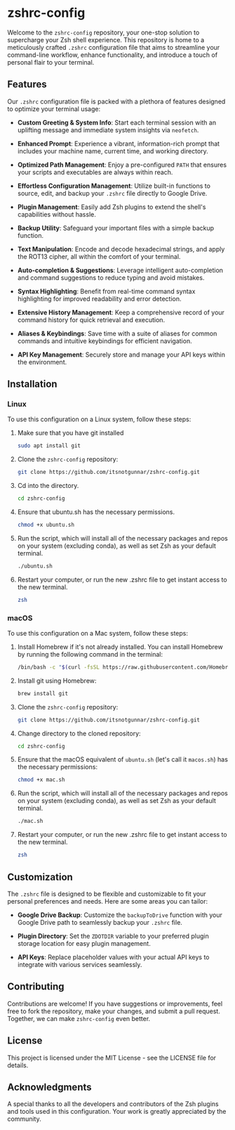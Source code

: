 # zshrc-config

Welcome to the `zshrc-config` repository, your one-stop solution to supercharge your Zsh shell experience. This repository is home to a meticulously crafted `.zshrc` configuration file that aims to streamline your command-line workflow, enhance functionality, and introduce a touch of personal flair to your terminal.

## Features

Our `.zshrc` configuration file is packed with a plethora of features designed to optimize your terminal usage:

- **Custom Greeting & System Info**: Start each terminal session with an uplifting message and immediate system insights via `neofetch`.

- **Enhanced Prompt**: Experience a vibrant, information-rich prompt that includes your machine name, current time, and working directory.

- **Optimized Path Management**: Enjoy a pre-configured `PATH` that ensures your scripts and executables are always within reach.

- **Effortless Configuration Management**: Utilize built-in functions to source, edit, and backup your `.zshrc` file directly to Google Drive.

- **Plugin Management**: Easily add Zsh plugins to extend the shell's capabilities without hassle.

- **Backup Utility**: Safeguard your important files with a simple backup function.

- **Text Manipulation**: Encode and decode hexadecimal strings, and apply the ROT13 cipher, all within the comfort of your terminal.

- **Auto-completion & Suggestions**: Leverage intelligent auto-completion and command suggestions to reduce typing and avoid mistakes.

- **Syntax Highlighting**: Benefit from real-time command syntax highlighting for improved readability and error detection.

- **Extensive History Management**: Keep a comprehensive record of your command history for quick retrieval and execution.

- **Aliases & Keybindings**: Save time with a suite of aliases for common commands and intuitive keybindings for efficient navigation.

- **API Key Management**: Securely store and manage your API keys within the environment.

## Installation

### Linux

To use this configuration on a Linux system, follow these steps:

1. Make sure that you have git installed
   ```sh
   sudo apt install git
   ```

2. Clone the `zshrc-config` repository:
   ```sh
   git clone https://github.com/itsnotgunnar/zshrc-config.git
   ```

3. Cd into the directory.
   ```sh
   cd zshrc-config
   ```

4. Ensure that ubuntu.sh has the necessary permissions.
   ```sh
   chmod +x ubuntu.sh
   ```
   
5. Run the script, which will install all of the necessary packages and repos on your system (excluding conda), as well as set Zsh as your default terminal.
   ```sh
   ./ubuntu.sh
   ```

6. Restart your computer, or run the new .zshrc file to get instant access to the new terminal.
   ```sh
   zsh
   ```

### macOS

To use this configuration on a Mac system, follow these steps:

1. Install Homebrew if it's not already installed. You can install Homebrew by running the following command in the terminal:
   ```sh
   /bin/bash -c "$(curl -fsSL https://raw.githubusercontent.com/Homebrew/install/HEAD/install.sh)"
   ```

2. Install git using Homebrew:
   ```sh
   brew install git
   ```

3. Clone the `zshrc-config` repository:
   ```sh
   git clone https://github.com/itsnotgunnar/zshrc-config.git
   ```

4. Change directory to the cloned repository:
   ```sh
   cd zshrc-config
   ```

5. Ensure that the macOS equivalent of `ubuntu.sh` (let's call it `macos.sh`) has the necessary permissions:
   ```sh
   chmod +x mac.sh
   ```

6. Run the script, which will install all of the necessary packages and repos on your system (excluding conda), as well as set Zsh as your default terminal.
   ```sh
   ./mac.sh
   ```

7. Restart your computer, or run the new .zshrc file to get instant access to the new terminal.
   ```sh
   zsh
   ```

## Customization

The `.zshrc` file is designed to be flexible and customizable to fit your personal preferences and needs. Here are some areas you can tailor:

- **Google Drive Backup**: Customize the `backupToDrive` function with your Google Drive path to seamlessly backup your `.zshrc` file.

- **Plugin Directory**: Set the `ZDOTDIR` variable to your preferred plugin storage location for easy plugin management.

- **API Keys**: Replace placeholder values with your actual API keys to integrate with various services seamlessly.

## Contributing

Contributions are welcome! If you have suggestions or improvements, feel free to fork the repository, make your changes, and submit a pull request. Together, we can make `zshrc-config` even better.

## License

This project is licensed under the MIT License - see the LICENSE file for details.

## Acknowledgments

A special thanks to all the developers and contributors of the Zsh plugins and tools used in this configuration. Your work is greatly appreciated by the community.
